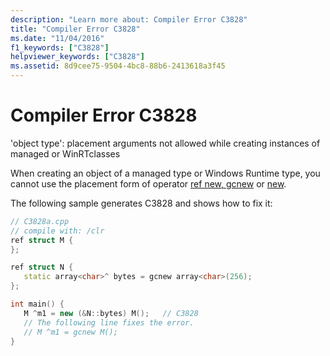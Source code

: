 ```yaml
---
description: "Learn more about: Compiler Error C3828"
title: "Compiler Error C3828"
ms.date: "11/04/2016"
f1_keywords: ["C3828"]
helpviewer_keywords: ["C3828"]
ms.assetid: 8d9cee75-9504-4bc8-88b6-2413618a3f45
---
```

# Compiler Error C3828

'object type': placement arguments not allowed while creating instances of managed or WinRTclasses

When creating an object of a managed type or Windows Runtime type, you cannot use the placement form of operator [ref new, gcnew](../../extensions/ref-new-gcnew-cpp-component-extensions.md) or [new](../../cpp/new-operator-cpp.md).

The following sample generates C3828 and shows how to fix it:

```cpp
// C3828a.cpp
// compile with: /clr
ref struct M {
};

ref struct N {
   static array<char>^ bytes = gcnew array<char>(256);
};

int main() {
   M ^m1 = new (&N::bytes) M();   // C3828
   // The following line fixes the error.
   // M ^m1 = gcnew M();
}
```
